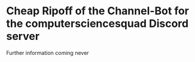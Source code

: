 # Cheap Ripoff of the Channel-Bot for the computersciencesquad Discord server

Further information coming never
